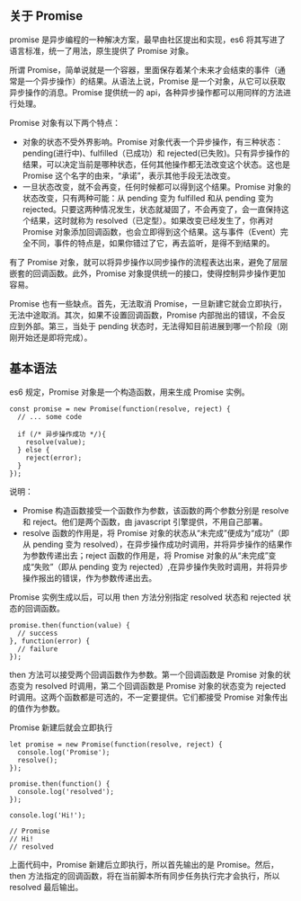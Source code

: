 ## 关于 Promise

promise 是异步编程的一种解决方案，最早由社区提出和实现，es6 将其写进了语言标准，统一了用法，原生提供了 Promise 对象。

所谓 Promise，简单说就是一个容器，里面保存着某个未来才会结束的事件（通常是一个异步操作）的结果。从语法上说，Promise 是一个对象，从它可以获取异步操作的消息。Promise 提供统一的 api，各种异步操作都可以用同样的方法进行处理。

Promise 对象有以下两个特点：

- 对象的状态不受外界影响。Promise 对象代表一个异步操作，有三种状态：pending(进行中)、fulfilled（已成功）和 rejected(已失败)。只有异步操作的结果，可以决定当前是哪种状态，任何其他操作都无法改变这个状态。这也是 Promise 这个名字的由来，“承诺”，表示其他手段无法改变。
- 一旦状态改变，就不会再变，任何时候都可以得到这个结果。Promise 对象的状态改变，只有两种可能：从 pending 变为 fulfilled 和从 pending 变为 rejected。只要这两种情况发生，状态就凝固了，不会再变了，会一直保持这个结果，这时就称为 resolved（已定型）。如果改变已经发生了，你再对 Promise 对象添加回调函数，也会立即得到这个结果。这与事件（Event）完全不同，事件的特点是，如果你错过了它，再去监听，是得不到结果的。

有了 Promise 对象，就可以将异步操作以同步操作的流程表达出来，避免了层层嵌套的回调函数。此外，Promise 对象提供统一的接口，使得控制异步操作更加容易。

Promise 也有一些缺点。首先，无法取消 Promise，一旦新建它就会立即执行，无法中途取消。其次，如果不设置回调函数，Promise 内部抛出的错误，不会反应到外部。第三，当处于 pending 状态时，无法得知目前进展到哪一个阶段（刚刚开始还是即将完成）。

## 基本语法

es6 规定，Promise 对象是一个构造函数，用来生成 Promise 实例。

```
const promise = new Promise(function(resolve, reject) {
  // ... some code

  if (/* 异步操作成功 */){
    resolve(value);
  } else {
    reject(error);
  }
});
```

说明：

- Promise 构造函数接受一个函数作为参数，该函数的两个参数分别是 resolve 和 reject。他们是两个函数，由 javascript 引擎提供，不用自己部署。
- resolve 函数的作用是，将 Promise 对象的状态从“未完成”便成为“成功”（即从 pending 变为 resolved），在异步操作成功时调用，并将异步操作的结果作为参数传递出去；reject 函数的作用是，将 Promise 对象的从“未完成”变成“失败”（即从 pending 变为 rejected）,在异步操作失败时调用，并将异步操作报出的错误，作为参数传递出去。

Promise 实例生成以后，可以用 then 方法分别指定 resolved 状态和 rejected 状态的回调函数。

```
promise.then(function(value) {
  // success
}, function(error) {
  // failure
});
```

then 方法可以接受两个回调函数作为参数。第一个回调函数是 Promise 对象的状态变为 resolved 时调用，第二个回调函数是 Promise 对象的状态变为 rejected 时调用。这两个函数都是可选的，不一定要提供。它们都接受 Promise 对象传出的值作为参数。

Promise 新建后就会立即执行

```
let promise = new Promise(function(resolve, reject) {
  console.log('Promise');
  resolve();
});

promise.then(function() {
  console.log('resolved');
});

console.log('Hi!');

// Promise
// Hi!
// resolved
```

上面代码中，Promise 新建后立即执行，所以首先输出的是 Promise。然后，then 方法指定的回调函数，将在当前脚本所有同步任务执行完才会执行，所以 resolved 最后输出。

